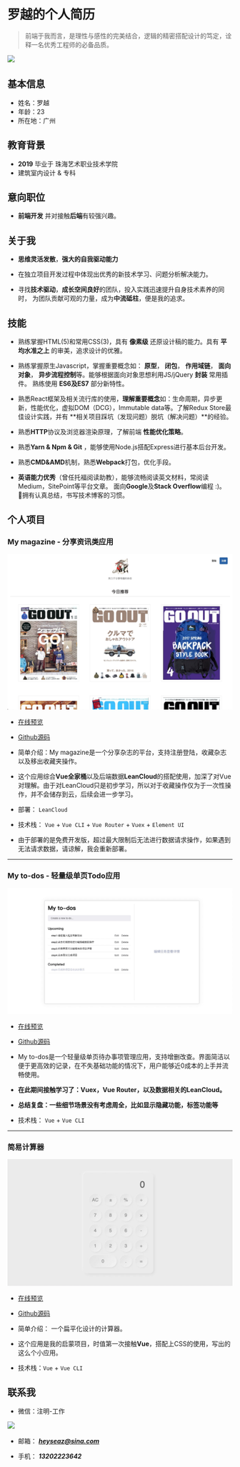 # 罗越的个人简历

> 前端于我而言，是理性与感性的完美结合，逻辑的精密搭配设计的笃定，诠释一名优秀工程师的必备品质。

![](http://om8hmotom.bkt.clouddn.com/2017-06-08-github_avatar-1.png)

## 基本信息
- 姓名：罗越
- 年龄：23
- 所在地：广州


## 教育背景
- **2019** 毕业于 珠海艺术职业技术学院      
- 建筑室内设计 & 专科

## 意向职位
- **前端开发** 并对接触**后端**有较强兴趣。

## 关于我
- **思维灵活发散**，**强大的自我驱动能力**

- 在独立项目开发过程中体现出优秀的新技术学习、问题分析解决能力。 

- 寻找**技术驱动**，**成长空间良好**的团队，投入实践迅速提升自身技术素养的同时， 
为团队贡献可观的力量，成为**中流砥柱**，便是我的追求。

## 技能
- 熟练掌握HTML(5)和常用CSS(3)，具有 **像素级** 还原设计稿的能力。具有 **平均水准之上** 的审美，追求设计的优雅。

- 熟练掌握原生Javascript，掌握重要概念如： **原型**， **闭包**， **作用域链**， **面向对象**， **异步流程控制**等。能够根据面向对象思想利用JS/jQuery **封装** 常用插件。 熟练使用 **ES6及ES7** 部分新特性。

- 熟悉React框架及相关流行库的使用，**理解重要概念**如：生命周期，异步更新，性能优化，虚拟DOM（DCG），Immutable data等。了解Redux Store最佳设计实践，并有 **相关项目踩坑（发现问题）脱坑（解决问题）**的经验。

- 熟悉**HTTP**协议及浏览器渲染原理，了解前端 **性能优化策略**。

- 熟悉**Yarn & Npm & Git** ，能够使用Node.js搭配Express进行基本后台开发。

- 熟悉**CMD&AMD**机制，熟悉**Webpack**打包，优化手段。

- **英语能力优秀**（曾任托福阅读助教），能够流畅阅读英文材料，常阅读Medium，SitePoint等平台文章。 面向**Google**及**Stack Overflow**编程 :)。 拥有认真总结，书写技术博客的习惯。


## 个人项目

### My magazine - 分享资讯类应用

![](https://raw.githubusercontent.com/yooabe/vue-magazine/master/demo.jpg)

- [在线预览](http://yooabe.gitee.io/vue-magazine/)

- [Github源码](https://github.com/yooabe/vue-magazine)

- 简单介绍：My magazine是一个分享杂志的平台，支持注册登陆，收藏杂志以及移出收藏夹操作。

- 这个应用综合**Vue全家桶**以及后端数据**LeanCloud**的搭配使用，加深了对Vue对理解。由于对LeanCloud只是初步学习，所以对于收藏操作仅为于一次性操作，并不会储存到云，后续会进一步学习。

- 部署： `LeanCloud`

- 技术栈： `Vue` + `Vue CLI` + `Vue Router` + `Vuex` + `Element UI`

- 由于部署的是免费开发版，超过最大限制后无法进行数据请求操作，如果遇到无法请求数据，请谅解，我会重新部署。

--- 
### My to-dos - 轻量级单页Todo应用

![](https://raw.githubusercontent.com/yooabe/vue-todolist/master/demo.jpg)

- [在线预览](https://yooabe.github.io/vue-todolist/index.html)

- [Github源码](https://github.com/yooabe/vue-todolist)

- My to-dos是一个轻量级单页待办事项管理应用，支持增删改查。界面简洁以便于更高效的记录，在不失基础功能的情况下，用户能够近0成本的上手并流畅使用。

- **在此期间接触学习了：Vuex，Vue Router，以及数据相关的LeanCloud。**

- **总结复盘：一些细节场景没有考虑周全，比如显示隐藏功能，标签功能等**

- 技术栈： `Vue` + `Vue CLI`


---

### 简易计算器

![](https://raw.githubusercontent.com/yooabe/vue-calculator/master/demo.jpg)

- [在线预览](https://yooabe.github.io/vue-calculator/index.html)

- [Github源码](https://github.com/yooabe/vue-calculator)

- 简单介绍： 一个扁平化设计的计算器。

- 这个应用是我的启蒙项目，时值第一次接触**Vue**，搭配上CSS的使用，写出的这么个小应用。

- 技术栈：`Vue` + `Vue CLI`


## 联系我
- 微信：注明-工作

![](http://om8hmotom.bkt.clouddn.com/2017-06-08-204819.jpg)

- 邮箱： ***heyseaz@sina.com***

- 手机： ***13202223642***